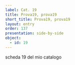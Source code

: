 ```yaml
---
label: Cat. 19
title: Prova19, prova19
short_title: Prova19, prova19
layout: entry
order: 137
presentation: side-by-side
object:
  - id: 19
---
```


scheda 19 del mio catalogo
